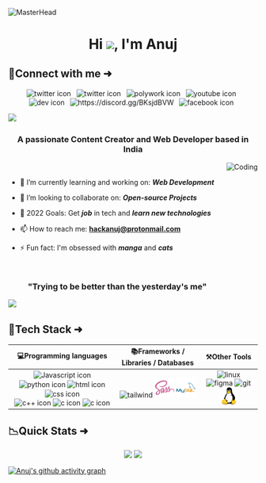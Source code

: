 ![MasterHead](https://qph.fs.quoracdn.net/main-qimg-fa7b4bdc3b2f73e749e5c2c646d4ae13)

<h1 align="center">Hi <img src="https://raw.githubusercontent.com/MartinHeinz/MartinHeinz/master/wave.gif" width="1px">, I'm Anuj</h1>
<!-- Social Media ICons -->

## **🔗Connect with me ➜**

<div align="center">
  <img align="center" src="https://img.icons8.com/stickers/100/000000/twitter.png" alt="twitter icon" height="40" width="40" />&ensp;
  <img align="center" src="https://img.icons8.com/stickers/100/000000/linkedin.png" alt="twitter icon" height="40" width="40" />&ensp;
  <img align="center" src="https://res.cloudinary.com/exom/image/upload/v1645256228/icons/polywork-removebg-preview_tttifn.png" alt ="polywork icon" height="35" width="33" />&ensp;
  <img align="center" src="https://img.icons8.com/stickers/100/000000/youtube-squared.png" alt="youtube icon" height="40" width="40" />&ensp;
  <img align="center" src="https://d2fltix0v2e0sb.cloudfront.net/dev-rainbow.png" alt="dev icon" height="32" width="32" />&ensp;
  <img align="center" src="https://raw.githubusercontent.com/rahuldkjain/github-profile-readme-generator/master/src/images/icons/Social/discord.svg" alt="https://discord.gg/BKsjdBVW" height="60" width="40" />&ensp;
  <img align="center" src="https://img.icons8.com/stickers/100/000000/facebook.png" alt="facebook icon" height="40" width="40" />&ensp;
</div>

![](https://i.imgur.com/waxVImv.png)

<h3 align="center">A passionate <strong>Content Creator</strong> and <strong>Web Developer</strong> based in India</h3>
<img align="right" alt="Coding" height="250" src="https://c.tenor.com/tHGomflMSuIAAAAd/cat-computer.gif">
<br />

- 🌱 I’m currently learning and working on: **_Web Development_**

- 👯 I’m looking to collaborate on: **_Open-source Projects_**

- 🥅 2022 Goals: Get **_job_** in tech and **_learn new technologies_**

- 📫 How to reach me: **hackanuj@protonmail.com**

- ⚡ Fun fact: I'm obsessed with **_manga_** and **_cats_**

<br />
<h3 align="center"><strong>"Trying to be better than the yesterday's me"</strong></h3>

![](https://i.imgur.com/waxVImv.png)

<!-- ## **💻Programming Languages ➜**

<div align="center">
  <img align="center" src="https://img.icons8.com/color/50/000000/javascript--v1.png" alt="Javascript icon" height="45" width="45" />&ensp;
  <img align="center" src="https://img.icons8.com/dusk/50/000000/python.png" alt="python icon" height="40" width="40" />&ensp;
  <img align="center" src="https://img.icons8.com/color/50/000000/html-5--v1.png" alt="html icon" height="43" width="42" />&ensp;
  <img align="center" src="https://img.icons8.com/color/50/000000/css3.png" alt="css icon" height="43" width="42" />&ensp;
  <img align="center" src="https://img.icons8.com/color/50/000000/c-plus-plus-logo.png" alt="c++ icon" height="42" width="42" />&ensp;
  <img align="center" src="https://img.icons8.com/color/50/000000/c-programming.png" alt="c icon" height="42" width="42" />&ensp;
  <img align="center" src="https://img.icons8.com/nolan/64/markdown.png" alt="c icon" height="53" width="45" />&ensp;
</div>

## **📚Frameworks / Libraries / Database ➜**

<div align="center">
  <img src="https://img.icons8.com/color/96/000000/bootstrap.png" alt="bootstrap" width="40" height="40"/>&ensp;
  <img src="https://www.vectorlogo.zone/logos/tailwindcss/tailwindcss-icon.svg" alt="tailwind" width="40" height="40"/>&ensp;
  <img src="https://raw.githubusercontent.com/devicons/devicon/master/icons/sass/sass-original.svg" alt="sass" width="40" height="40"/>&ensp;
  <img src="https://raw.githubusercontent.com/devicons/devicon/master/icons/mysql/mysql-original-wordmark.svg" alt="mysql" width="40" height="40"/>>&ensp;
</div>

## **⚒️Other Tools ➜**

<div align="center">
  <img src="https://img.icons8.com/nolan/96/visual-studio.png" alt="linux" width="40" height="40"/>&ensp;
  <img src="https://www.vectorlogo.zone/logos/figma/figma-icon.svg" alt="figma" width="38" height="38"/>&ensp;
  <img src="https://www.vectorlogo.zone/logos/git-scm/git-scm-icon.svg" alt="git" width="38" height="38"/>&ensp;
  <img src="https://raw.githubusercontent.com/devicons/devicon/master/icons/linux/linux-original.svg" alt="linux" width="37" height="37"/>&ensp;
  <img src="https://img.icons8.com/dusk/128/000000/canva-app.png" alt="canva" width="40" height="40"/>&ensp;
</div> -->

## **📑Tech Stack ➜**

<div align="center">

|                                                                                                                                                                                                                                                                                                                                                                                                                                                           **💻Programming languages**                                                                                                                                                                                                                                                                                                                                                                                                                                                           |                                                                                                                                                                                                         **📚Frameworks / Libraries / Databases**                                                                                                                                                                                                          |                                                                                                                                                                                                                                                       **⚒️Other Tools**                                                                                                                                                                                                                                                       |
| :---------------------------------------------------------------------------------------------------------------------------------------------------------------------------------------------------------------------------------------------------------------------------------------------------------------------------------------------------------------------------------------------------------------------------------------------------------------------------------------------------------------------------------------------------------------------------------------------------------------------------------------------------------------------------------------------------------------------------------------------------------------------------------------------------------------------------------------------------------------------------------------------------------------------------------------------: | :-------------------------------------------------------------------------------------------------------------------------------------------------------------------------------------------------------------------------------------------------------------------------------------------------------------------------------------------------------------------------------------------------------------------------------------------------------: | :---------------------------------------------------------------------------------------------------------------------------------------------------------------------------------------------------------------------------------------------------------------------------------------------------------------------------------------------------------------------------------------------------------------------------------------------------------------------------------------------------------------------------: |
| <!--Column 1 Start--> <img align="center" src="https://img.icons8.com/color/50/000000/javascript--v1.png" alt="Javascript icon" height="45" width="45" /> <img align="center" src="https://img.icons8.com/dusk/50/000000/python.png" alt="python icon" height="40" width="40" /> <img align="center" src="https://img.icons8.com/color/50/000000/html-5--v1.png" alt="html icon" height="43" width="42" /> <img align="center" src="https://img.icons8.com/color/50/000000/css3.png" alt="css icon" height="43" width="42" /> <!--Line Break--><br/><img align="center" src="https://img.icons8.com/color/50/000000/c-plus-plus-logo.png" alt="c++ icon" height="42" width="42" /> <img align="center" src="https://img.icons8.com/color/50/000000/c-programming.png" alt="c icon" height="42" width="42" /> <img align="center" src="https://img.icons8.com/nolan/64/markdown.png" alt="c icon" height="53" width="45" /> <!--Column 1 Ends--> | <!--Column 2 Starts--> <img src="https://www.vectorlogo.zone/logos/tailwindcss/tailwindcss-icon.svg" alt="tailwind" width="40" height="40"/> <img src="https://raw.githubusercontent.com/devicons/devicon/master/icons/sass/sass-original.svg" alt="sass" width="40" height="40"/> <img src="https://raw.githubusercontent.com/devicons/devicon/master/icons/mysql/mysql-original-wordmark.svg" alt="mysql" width="40" height="40"/> <!--Column 2 Ends--> | <!--Column 3 Starts--> <img src="https://img.icons8.com/nolan/96/visual-studio.png" alt="linux" width="40" height="40"/> <img src="https://www.vectorlogo.zone/logos/figma/figma-icon.svg" alt="figma" width="38" height="38"/> <img src="https://www.vectorlogo.zone/logos/git-scm/git-scm-icon.svg" alt="git" width="38" height="38"/> <img src="https://raw.githubusercontent.com/devicons/devicon/master/icons/linux/linux-original.svg" alt="linux" width="37" height="37"/> <!--Line Break--><br/> <!--Column 3 Ends--> |

</div>

## **📉Quick Stats ➜**

<div align="center">
  <img width="49%" src="https://github-readme-stats.vercel.app/api?username=hacksanuj&show_icons=true&theme=jolly" />
  <img width="49%" src="https://github-readme-streak-stats.herokuapp.com?user=hacksanuj&theme=jolly&date_format=j%20M%5B%20Y%5D" />
</div>

[![Anuj's github activity graph](https://activity-graph.herokuapp.com/graph?username=hacksanuj&bg_color=ffcfe9&color=000000&line=f26ed5&point=fdf7f7&area=true&hide_border=true)](https://github.com/ashutosh00710/github-readme-activity-graph)

<!-- Canva Logo
<img src="https://img.icons8.com/dusk/128/000000/canva-app.png" alt="canva" width="40" height="40"/> -->
